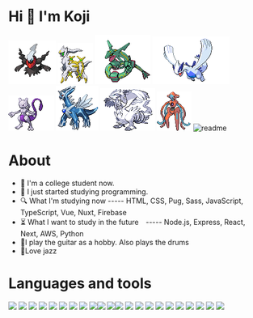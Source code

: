 # Hi :wave: I'm Koji 
![darkrai](https://raw.githubusercontent.com/PokeAPI/sprites/master/sprites/pokemon/versions/generation-v/black-white/animated/491.gif)
![darkrai](https://raw.githubusercontent.com/PokeAPI/sprites/master/sprites/pokemon/versions/generation-v/black-white/animated/493.gif)
![darkrai](https://raw.githubusercontent.com/PokeAPI/sprites/master/sprites/pokemon/versions/generation-v/black-white/animated/384.gif)
![darkrai](https://raw.githubusercontent.com/PokeAPI/sprites/master/sprites/pokemon/versions/generation-v/black-white/animated/249.gif)
![darkrai](https://raw.githubusercontent.com/PokeAPI/sprites/master/sprites/pokemon/versions/generation-v/black-white/animated/150.gif)
![darkrai](https://raw.githubusercontent.com/PokeAPI/sprites/master/sprites/pokemon/versions/generation-v/black-white/animated/483.gif)
![darkrai](https://raw.githubusercontent.com/PokeAPI/sprites/master/sprites/pokemon/versions/generation-v/black-white/animated/643.gif)
![darkrai](https://raw.githubusercontent.com/PokeAPI/sprites/master/sprites/pokemon/versions/generation-v/black-white/animated/386.gif)
![readme](https://user-images.githubusercontent.com/71201308/99968993-3844fe00-2ddd-11eb-90c0-972f25ad58ce.png)
# About 
-  :pencil: I'm a college student now.
-  :muscle: I just started studying programming.
-  :mag: What I'm studying now ----- HTML, CSS, Pug, Sass, JavaScript, TypeScript, Vue, Nuxt, Firebase
- :hourglass_flowing_sand: What I want to study in the future　----- Node.js, Express, React, Next, AWS, Python
- :guitar:I play the guitar as a hobby. Also plays the drums
-  :saxophone:Love jazz
# Languages and tools
<img src="https://cdn.svgporn.com/logos/html-5.svg" width="30px"> <img src="https://cdn.svgporn.com/logos/css-3.svg" width="30px"> <img src="https://cdn.svgporn.com/logos/sass.svg" width="40px"> <img src="https://cdn.svgporn.com/logos/pug.svg" width="40px"> <img src="https://cdn.svgporn.com/logos/javascript.svg" width="40px"> <img src="https://cdn.svgporn.com/logos/typescript-icon.svg" width="40px"> <img src="https://cdn.svgporn.com/logos/vue.svg" width="40px"> <img src="https://cdn.svgporn.com/logos/vuetifyjs.svg" width="30px"> <img src="https://cdn.svgporn.com/logos/nuxt-icon.svg" width="40px"><img src="https://cdn.svgporn.com/logos/react.svg" width="40px"> <img src="https://cdn.svgporn.com/logos/nextjs.svg" width="40px"><img src="https://cdn.svgporn.com/logos/npm.svg" width="40px"> <img src="https://cdn.svgporn.com/logos/yarn.svg" width="40px"> <img src="https://cdn.svgporn.com/logos/python.svg" width="40px"> <img src="https://cdn.svgporn.com/logos/django.svg" width="30px"> <img src="https://cdn.svgporn.com/logos/firebase.svg" width="30px"> <img src="https://cdn.svgporn.com/logos/git-icon.svg" width="40px"> <img src="https://cdn.svgporn.com/logos/github-icon.svg" width="40px"> <img src="https://cdn.svgporn.com/logos/gitlab.svg" width="40px"> <img src="https://cdn.svgporn.com/logos/visual-studio-code.svg" width="40px"> <img src="https://cdn.svgporn.com/logos/eslint.svg" width="40px"> <img src="https://cdn.svgporn.com/logos/prettier.svg" width="40px">

